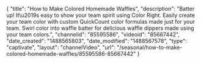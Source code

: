 {
    "title": "How to Make Colored Homemade Waffles",
    "description": "Batter up! It\u2019s easy to show your team spirit using Color Right. Easily create your team color with custom QuickCount color formulas made just for your team. Swirl color into waffle batter for delicious waffle dippers made using your team colors.",
    "channelid": "85595586",
    "videoid": "85667442",
    "date_created": "1488565803",
    "date_modified": "1488567578",
    "type": "captivate",
    "layout": "channelVideo",
    "url": "\/seasonal\/how-to-make-colored-homemade-waffles\/85595586-85667442"
}